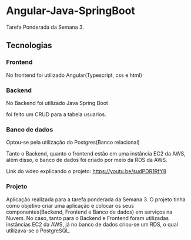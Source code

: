 # Angular-Java-SpringBoot

Tarefa Ponderada da Semana 3.

## Tecnologias

### Frontend

No frontend foi utilizado Angular(Typescript, css e html)

### Backend

No Backend foi utilizado Java Spring Boot

foi feito um CRUD para a tabela usuarios.

### Banco de dados

Optou-se pela utilização do Postgres(Banco relacional)

Tanto o Backend, quanto o frontend estão em uma instância EC2 da AWS, além disso, o banco de dados foi criado por meio da RDS da AWS.

Link do vídeo explicando o projeto: https://youtu.be/sudPDR1RfY8

### Projeto

Aplicação realizada para a tarefa ponderada da Semana 3. O projeto tinha como objetivo criar uma aplicação e colocar os seus componentes(Backend, Frontend e Banco de dados) em serviços na Nuvem. No caso, tanto para o Backend e Frontend foram utilizadas instâncias EC2 da AWS, já no banco de dados criou-se um RDS, o qual utilizava-se o PostgreSQL. 